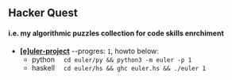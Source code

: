 ## Hacker Quest
#### i.e. my algorithmic puzzles collection for code skills enrchiment

* [**[e]uler-project**](https://projecteuler.net/) --progres: `1`, howto below:
  * python &emsp;`cd euler/py && python3 -m euler -p 1`
  * haskell &emsp;`cd euler/hs && ghc euler.hs && ./euler 1`